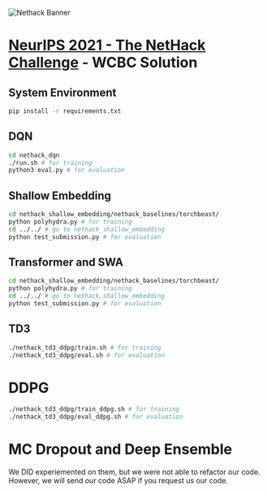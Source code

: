 ![Nethack Banner](https://aicrowd-production.s3.eu-central-1.amazonaws.com/misc/neurips-2021-nethack-challenge-media/nethack_final_link+preview_starter_kit.jpg)

# **[NeurIPS 2021 - The NetHack Challenge](https://www.aicrowd.com/challenges/neurips-2021-the-nethack-challenge)** - WCBC Solution

## System Environment
```bash
pip install -r requirements.txt
```

## DQN
```bash
cd nethack_dqn 
./run.sh # for training
python3 eval.py # for evaluation
```
## Shallow Embedding
```bash
cd nethack_shallow_embedding/nethack_baselines/torchbeast/
python polyhydra.py # for training
cd ../../ # go to nethack_shallow_embedding
python test_submission.py # for evaluation
```
## Transformer and SWA
```bash
cd nethack_shallow_embedding/nethack_baselines/torchbeast/
python polyhydra.py # for training
cd ../../ # go to nethack_shallow_embedding
python test_submission.py # for evaluation
```
## TD3
```bash
./nethack_td3_ddpg/train.sh # for training
./nethack_td3_ddpg/eval.sh # for evaluation
```

# DDPG
```bash
./nethack_td3_ddpg/train_ddpg.sh # for training
./nethack_td3_ddpg/eval_ddpg.sh # for evaluation
```

# MC Dropout and Deep Ensemble
We DID experiemented on them, but we were not able to refactor our code. However, we will send our code ASAP if you request us our code.
